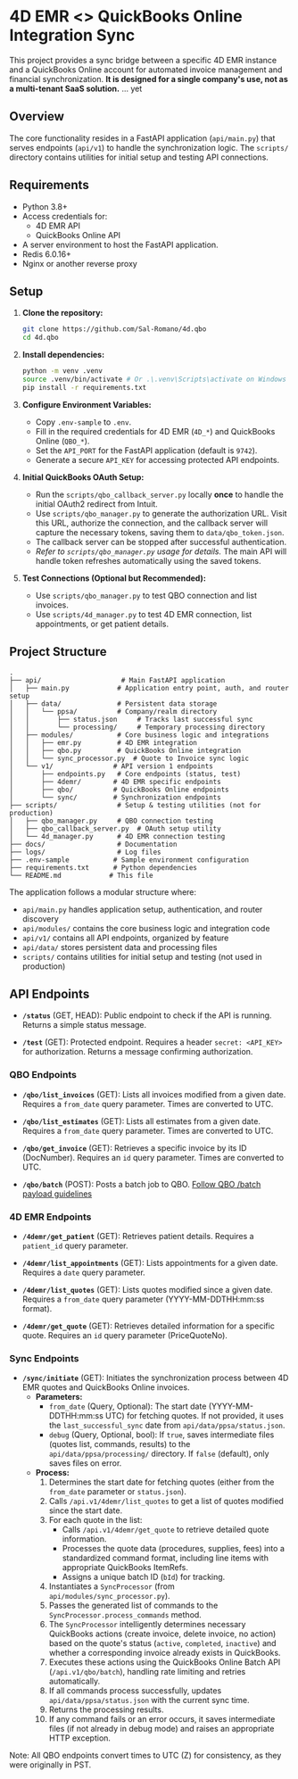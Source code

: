 # 4D EMR <> QuickBooks Online Integration Sync

This project provides a sync bridge between a specific 4D EMR instance and a QuickBooks Online account for automated invoice management and financial synchronization. **It is designed for a single company's use, not as a multi-tenant SaaS solution.** ... yet

## Overview

The core functionality resides in a FastAPI application (`api/main.py`) that serves endpoints (`api/v1`) to handle the synchronization logic. The `scripts/` directory contains utilities for initial setup and testing API connections.

## Requirements

- Python 3.8+
- Access credentials for:
    - 4D EMR API
    - QuickBooks Online API
- A server environment to host the FastAPI application.
- Redis 6.0.16+ 
- Nginx or another reverse proxy

## Setup

1.  **Clone the repository:**
    ```bash
    git clone https://github.com/Sal-Romano/4d.qbo
    cd 4d.qbo
    ```

2.  **Install dependencies:**
    ```bash
    python -m venv .venv
    source .venv/bin/activate # Or .\.venv\Scripts\activate on Windows
    pip install -r requirements.txt
    ```

3.  **Configure Environment Variables:**
    - Copy `.env-sample` to `.env`.
    - Fill in the required credentials for 4D EMR (`4D_*`) and QuickBooks Online (`QBO_*`).
    - Set the `API_PORT` for the FastAPI application (default is `9742`).
    - Generate a secure `API_KEY` for accessing protected API endpoints.

4.  **Initial QuickBooks OAuth Setup:**
    - Run the `scripts/qbo_callback_server.py` locally **once** to handle the initial OAuth2 redirect from Intuit.
    - Use `scripts/qbo_manager.py` to generate the authorization URL. Visit this URL, authorize the connection, and the callback server will capture the necessary tokens, saving them to `data/qbo_token.json`.
    - The callback server can be stopped after successful authentication.
    - *Refer to `scripts/qbo_manager.py` usage for details.* The main API will handle token refreshes automatically using the saved tokens.

5.  **Test Connections (Optional but Recommended):**
    - Use `scripts/qbo_manager.py` to test QBO connection and list invoices.
    - Use `scripts/4d_manager.py` to test 4D EMR connection, list appointments, or get patient details.

## Project Structure

```
.
├── api/                    # Main FastAPI application
│   ├── main.py            # Application entry point, auth, and router setup
│   ├── data/              # Persistent data storage
│   │   └── ppsa/          # Company/realm directory
│   │       ├── status.json     # Tracks last successful sync
│   │       └── processing/     # Temporary processing directory
│   ├── modules/           # Core business logic and integrations
│   │   ├── emr.py         # 4D EMR integration
│   │   ├── qbo.py         # QuickBooks Online integration
│   │   └── sync_processor.py  # Quote to Invoice sync logic
│   └── v1/               # API version 1 endpoints
│       ├── endpoints.py   # Core endpoints (status, test)
│       ├── 4demr/        # 4D EMR specific endpoints
│       ├── qbo/          # QuickBooks Online endpoints
│       └── sync/         # Synchronization endpoints
├── scripts/               # Setup & testing utilities (not for production)
│   ├── qbo_manager.py     # QBO connection testing
│   ├── qbo_callback_server.py  # OAuth setup utility
│   └── 4d_manager.py      # 4D EMR connection testing
├── docs/                  # Documentation
├── logs/                  # Log files
├── .env-sample           # Sample environment configuration
├── requirements.txt      # Python dependencies
└── README.md            # This file
```

The application follows a modular structure where:
- `api/main.py` handles application setup, authentication, and router discovery
- `api/modules/` contains the core business logic and integration code
- `api/v1/` contains all API endpoints, organized by feature
- `api/data/` stores persistent data and processing files
- `scripts/` contains utilities for initial setup and testing (not used in production)

## API Endpoints

- **`/status`** (GET, HEAD): Public endpoint to check if the API is running. Returns a simple status message.

- **`/test`** (GET): Protected endpoint. Requires a header `secret: <API_KEY>` for authorization. Returns a message confirming authorization.

### QBO Endpoints

- **`/qbo/list_invoices`** (GET): Lists all invoices modified from a given date. Requires a `from_date` query parameter. Times are converted to UTC.

- **`/qbo/list_estimates`** (GET): Lists all estimates from a given date. Requires a `from_date` query parameter. Times are converted to UTC.

- **`/qbo/get_invoice`** (GET): Retrieves a specific invoice by its ID (DocNumber). Requires an `id` query parameter. Times are converted to UTC.

- **`/qbo/batch`** (POST): Posts a batch job to QBO. [Follow QBO /batch payload guidelines](https://www.developer.intuit.com/app/developer/qbo/docs/api/accounting/all-entities/batch#the-batch-object)

### 4D EMR Endpoints

- **`/4demr/get_patient`** (GET): Retrieves patient details. Requires a `patient_id` query parameter.

- **`/4demr/list_appointments`** (GET): Lists appointments for a given date. Requires a `date` query parameter.

- **`/4demr/list_quotes`** (GET): Lists quotes modified since a given date. Requires a `from_date` query parameter (YYYY-MM-DDTHH:mm:ss format).

- **`/4demr/get_quote`** (GET): Retrieves detailed information for a specific quote. Requires an `id` query parameter (PriceQuoteNo).

### Sync Endpoints

- **`/sync/initiate`** (GET): Initiates the synchronization process between 4D EMR quotes and QuickBooks Online invoices. 
  - **Parameters:**
    - `from_date` (Query, Optional): The start date (YYYY-MM-DDTHH:mm:ss UTC) for fetching quotes. If not provided, it uses the `last_successful_sync` date from `api/data/ppsa/status.json`.
    - `debug` (Query, Optional, bool): If `true`, saves intermediate files (quotes list, commands, results) to the `api/data/ppsa/processing/` directory. If `false` (default), only saves files on error.
  - **Process:**
    1.  Determines the start date for fetching quotes (either from the `from_date` parameter or `status.json`).
    2.  Calls `/api.v1/4demr/list_quotes` to get a list of quotes modified since the start date.
    3.  For each quote in the list:
        - Calls `/api.v1/4demr/get_quote` to retrieve detailed quote information.
        - Processes the quote data (procedures, supplies, fees) into a standardized command format, including line items with appropriate QuickBooks ItemRefs.
        - Assigns a unique batch ID (`bId`) for tracking.
    4.  Instantiates a `SyncProcessor` (from `api/modules/sync_processor.py`).
    5.  Passes the generated list of commands to the `SyncProcessor.process_commands` method.
    6.  The `SyncProcessor` intelligently determines necessary QuickBooks actions (create invoice, delete invoice, no action) based on the quote's status (`active`, `completed`, `inactive`) and whether a corresponding invoice already exists in QuickBooks.
    7.  Executes these actions using the QuickBooks Online Batch API (`/api.v1/qbo/batch`), handling rate limiting and retries automatically.
    8.  If all commands process successfully, updates `api/data/ppsa/status.json` with the current sync time.
    9.  Returns the processing results.
    10. If any command fails or an error occurs, it saves intermediate files (if not already in debug mode) and raises an appropriate HTTP exception.

Note: All QBO endpoints convert times to UTC (Z) for consistency, as they were originally in PST.


